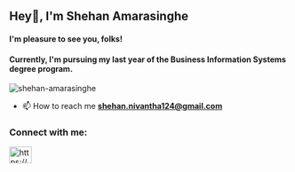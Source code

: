 <h2 align="start">Hey👋, I'm Shehan Amarasinghe</h2>
<h4 align="start">I'm pleasure to see you, folks! </h4>
<h4> Currently, I'm pursuing my last year of the Business Information Systems degree program. </h4>

<p align="left"> <img src="https://komarev.com/ghpvc/?username=shehan-amarasinghe&label=Profile%20views&color=0e75b6&style=flat" alt="shehan-amarasinghe" /> </p>

- 📫 How to reach me **shehan.nivantha124@gmail.com**

<h3 align="left">Connect with me:</h3>
<p align="left">
<a href="https://www.linkedin.com/in/shehan-amarasinghe-782229239/" target="blank"><img align="center" src="https://raw.githubusercontent.com/rahuldkjain/github-profile-readme-generator/master/src/images/icons/Social/linked-in-alt.svg" alt="https://www.linkedin.com/in/shehan-amarasinghe-782229239/" height="30" width="40" /></a>
</p>
